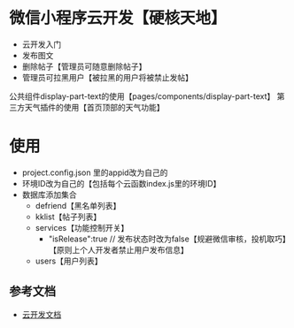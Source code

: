 # 微信小程序云开发【硬核天地】

- 云开发入门
- 发布图文
- 删除帖子【管理员可随意删除帖子】
- 管理员可拉黑用户【被拉黑的用户将被禁止发帖】


公共组件display-part-text的使用【pages/components/display-part-text】
第三方天气插件的使用【首页顶部的天气功能】

# 使用
- project.config.json  里的appid改为自己的
- 环境ID改为自己的【包括每个云函数index.js里的环境ID】
- 数据库添加集合
    - defriend【黑名单列表】
    - kklist【帖子列表】
    - services【功能控制开关】
        - "isRelease":true  // 发布状态时改为false【规避微信审核，投机取巧】【原则上个人开发者禁止用户发布信息】
    - users【用户列表】

## 参考文档

- [云开发文档](https://developers.weixin.qq.com/miniprogram/dev/wxcloud/basis/getting-started.html)

